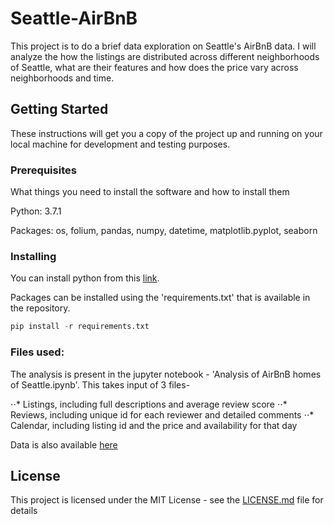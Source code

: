 # Seattle-AirBnB

This project is to do a brief data exploration on Seattle's AirBnB data. I will analyze the how the listings are distributed across different neighborhoods of Seattle, what are their features and how does the price vary across neighborhoods and time.

## Getting Started

These instructions will get you a copy of the project up and running on your local machine for development and testing purposes.

### Prerequisites

What things you need to install the software and how to install them

Python: 3.7.1

Packages: os, folium, pandas, numpy, datetime, matplotlib.pyplot, seaborn


### Installing

You can install python from this [link](https://www.python.org/downloads/release/python-371/).

Packages can be installed using the 'requirements.txt' that is available in the repository.

```python
pip install -r requirements.txt
```

### Files used:
The analysis is present in the jupyter notebook - 'Analysis of AirBnB homes of Seattle.ipynb'. This takes input of 3 files-

⋅⋅* Listings, including full descriptions and average review score
⋅⋅* Reviews, including unique id for each reviewer and detailed comments
⋅⋅* Calendar, including listing id and the price and availability for that day

Data is also available [here](https://www.kaggle.com/airbnb/seattle/data)


## License

This project is licensed under the MIT License - see the [LICENSE.md](https://github.com/Senrique/Seattle-AirBnB/blob/main/LICENSE) file for details
